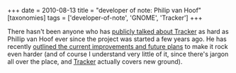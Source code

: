 +++
date = 2010-08-13
title = "developer of note: Philip van Hoof"
[taxonomies]
tags = ['developer-of-note', 'GNOME', 'Tracker']
+++

There hasn't been anyone who has [publicly talked about Tracker] as
hard as Phillip van Hoof ever since the project was started a few years
ago. He has recently [outlined the current improvements and future
plans] to make it rock even harder (and of course I understand very
little of it, since there's jargon all over the place, and [Tracker]
actually covers new ground).

  [publicly talked about Tracker]: http://pvanhoof.be/blog/index.php/category/tracker
  [outlined the current improvements and future plans]: http://mail.gnome.org/archives/tracker-list/2010-August/msg00008.html
  [Tracker]: http://projects.gnome.org/tracker/

